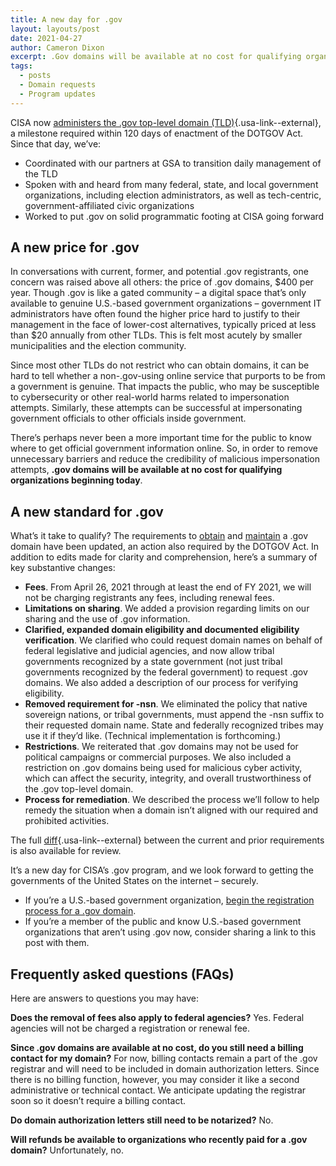 ```yaml
---
title: A new day for .gov
layout: layouts/post
date: 2021-04-27
author: Cameron Dixon
excerpt: .Gov domains will be available at no cost for qualifying organizations beginning today.
tags:
  - posts
  - Domain requests
  - Program updates
---
```


CISA now [administers the .gov top-level domain (TLD)](https://www.iana.org/domains/root/db/gov.html){.usa-link--external}, a milestone required within 120 days of enactment of the DOTGOV Act. Since that day, we’ve:

- Coordinated with our partners at GSA to transition daily management of the TLD
- Spoken with and heard from many federal, state, and local government organizations, including election administrators, as well as tech-centric, government-affiliated civic organizations
- Worked to put .gov on solid programmatic footing at CISA going forward

## A new price for .gov

In conversations with current, former, and potential .gov registrants, one concern was raised above all others: the price of .gov domains, $400 per year. Though .gov is like a gated community – a digital space that’s only available to genuine U.S.-based government organizations – government IT administrators have often found the higher price hard to justify to their management in the face of lower-cost alternatives, typically priced at less than $20 annually from other TLDs. This is felt most acutely by smaller municipalities and the election community.

Since most other TLDs do not restrict who can obtain domains, it can be hard to tell whether a non-.gov-using online service that purports to be from a government is genuine. That impacts the public, who may be susceptible to cybersecurity or other real-world harms related to impersonation attempts. Similarly, these attempts can be successful at impersonating government officials to other officials inside government.

There’s perhaps never been a more important time for the public to know where to get official government information online. So, in order to remove unnecessary barriers and reduce the credibility of malicious impersonation attempts, **.gov domains will be available at no cost for qualifying organizations beginning today**.

## A new standard for .gov

What’s it take to qualify? The requirements to [obtain](../../domains/eligibility) and [maintain](../../domains/requirements) a .gov domain have been updated, an action also required by the DOTGOV Act. In addition to edits made for clarity and comprehension, here’s a summary of key substantive changes:

- **Fees**. From April 26, 2021 through at least the end of FY 2021, we will not be charging registrants any fees, including renewal fees.
- **Limitations on sharing**. We added a provision regarding limits on our sharing and the use of .gov information.
- **Clarified, expanded domain eligibility and documented eligibility verification**. We clarified who could request domain names on behalf of federal legislative and judicial agencies, and now allow tribal governments recognized by a state government (not just tribal governments recognized by the federal government) to request .gov domains. We also added a description of our process for verifying eligibility.
- **Removed requirement for -nsn**. We eliminated the policy that native sovereign nations, or tribal governments, must append the -nsn suffix to their requested domain name. State and federally recognized tribes may use it if they’d like. (Technical implementation is forthcoming.)
- **Restrictions**. We reiterated that .gov domains may not be used for political campaigns or commercial purposes. We also included a restriction on .gov domains being used for malicious cyber activity, which can affect the security, integrity, and overall trustworthiness of the .gov top-level domain.
- **Process for remediation**. We described the process we’ll follow to help remedy the situation when a domain isn’t aligned with our required and prohibited activities.

The full [diff](https://github.com/cisagov/dotgov-home/commit/b1dfd07cfbcf921ecdffc0770df5c299e14eb620#diff-a58efcd1362468ba1e4223bbe7589f3bc04d07eca0fe0070e5f4bc488ac5c744){.usa-link--external} between the current and prior requirements is also available for review.

It’s a new day for CISA’s .gov program, and we look forward to getting the governments of the United States on the internet – securely.

- If you’re a U.S.-based government organization, [begin the registration process for a .gov domain](../../domains/before).
- If you’re a member of the public and know U.S.-based government organizations that aren’t using .gov now, consider sharing a link to this post with them.

## Frequently asked questions (FAQs)

Here are answers to questions you may have:

**Does the removal of fees also apply to federal agencies?**
Yes. Federal agencies will not be charged a registration or renewal fee.

**Since .gov domains are available at no cost, do you still need a billing contact for my domain?**
For now, billing contacts remain a part of the .gov registrar and will need to be included in domain authorization letters. Since there is no billing function, however, you may consider it like a second administrative or technical contact. We anticipate updating the registrar soon so it doesn’t require a billing contact.

**Do domain authorization letters still need to be notarized?**
No.

**Will refunds be available to organizations who recently paid for a .gov domain?**
Unfortunately, no.



